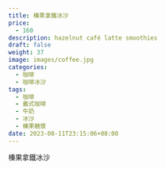 ```yaml
---
title: 榛果拿鐵冰沙
price:
  - 160
description: hazelnut café latte smoothies
draft: false
weight: 37
image: images/coffee.jpg
categories:
  - 咖啡
  - 咖啡冰沙
tags:
  - 咖啡
  - 義式咖啡
  - 牛奶
  - 冰沙
  - 榛果糖漿
date: 2023-08-11T23:15:06+08:00
---
```


 榛果拿鐵冰沙
